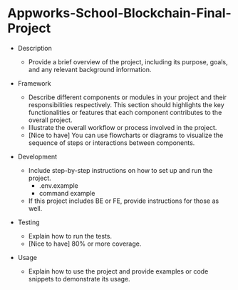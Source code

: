 # Appworks-School-Blockchain-Final-Project
- Description
    - Provide a brief overview of the project, including its purpose, goals, and any relevant background information.

- Framework
    - Describe different components or modules in your project and their responsibilities respectively. This section should highlights the key functionalities or features that each component contributes to the overall project.
    - Illustrate the overall workflow or process involved in the project.
    - [Nice to have] You can use flowcharts or diagrams to visualize the sequence of steps or interactions between components.

- Development
    - Include step-by-step instructions on how to set up and run the project.
        - .env.example
        - command example
    - If this project includes BE or FE, provide instructions for those as well.

- Testing
    - Explain how to run the tests.
    - [Nice to have] 80% or more coverage.

- Usage
    - Explain how to use the project and provide examples or code snippets to demonstrate its usage.
